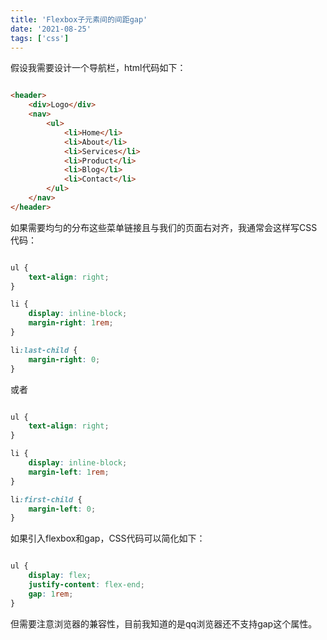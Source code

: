 ```yaml
---
title: 'Flexbox子元素间的间距gap'
date: '2021-08-25'
tags: ['css']
---
```



假设我需要设计一个导航栏，html代码如下：

```html

<header>
    <div>Logo</div>
    <nav>
        <ul>
            <li>Home</li>
            <li>About</li>
            <li>Services</li>
            <li>Product</li>
            <li>Blog</li>
            <li>Contact</li>
        </ul>
    </nav>
</header>

```

如果需要均匀的分布这些菜单链接且与我们的页面右对齐，我通常会这样写CSS代码：

```css

ul {
    text-align: right;
}

li {
    display: inline-block;
    margin-right: 1rem;
}

li:last-child {
    margin-right: 0;
}

```

或者 
```css

ul {
    text-align: right;
}

li {
    display: inline-block;
    margin-left: 1rem;
}

li:first-child {
    margin-left: 0;
}
```


如果引入flexbox和gap，CSS代码可以简化如下：

```css

ul {
    display: flex;
    justify-content: flex-end;
    gap: 1rem;
}

```

但需要注意浏览器的兼容性，目前我知道的是qq浏览器还不支持gap这个属性。